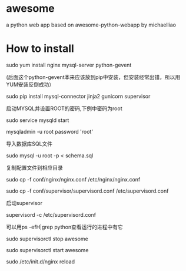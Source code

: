# awesome
a python web app based on awesome-python-webapp by michaelliao
# How to install
sudo yum install nginx mysql-server python-gevent

  (后面这个python-gevent本来应该放到pip中安装，但安装经常出错，所以用YUM安装反倒成功）

sudo pip install mysql-connector jinja2 gunicorn  supervisor

启动MYSQL并设置ROOT的密码,下例中密码为root

sudo service mysqld start

mysqladmin -u root password 'root'

导入数据库SQL文件

sudo mysql -u root -p < schema.sql

复制配置文件到相应目录

sudo cp -f conf/nginx/nginx.conf /etc/nginx/nginx.conf

sudo cp -f conf/supervisor/supervisord.conf /etc/supervisord.conf

启动supervisor

supervisord -c /etc/supervisord.conf

可以用ps -efH|grep python查看运行的进程中有它




 sudo supervisorctl stop awesome
 
 sudo supervisorctl start awesome
 
 sudo /etc/init.d/nginx reload

